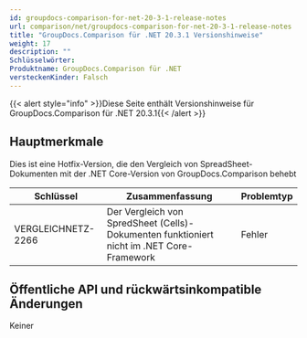 ```yaml
---
id: groupdocs-comparison-for-net-20-3-1-release-notes
url: comparison/net/groupdocs-comparison-for-net-20-3-1-release-notes
title: "GroupDocs.Comparison für .NET 20.3.1 Versionshinweise"
weight: 17
description: ""
Schlüsselwörter:
Produktname: GroupDocs.Comparison für .NET
versteckenKinder: Falsch
---
```

{{< alert style="info" >}}Diese Seite enthält Versionshinweise für GroupDocs.Comparison für .NET 20.3.1{{< /alert >}}

## Hauptmerkmale

Dies ist eine Hotfix-Version, die den Vergleich von SpreadSheet-Dokumenten mit der .NET Core-Version von GroupDocs.Comparison behebt

| Schlüssel | Zusammenfassung | Problemtyp |
| --- | --- | --- |
| VERGLEICHNETZ-2266 | Der Vergleich von SpredSheet (Cells)-Dokumenten funktioniert nicht im .NET Core-Framework | Fehler |

## Öffentliche API und rückwärtsinkompatible Änderungen

Keiner

